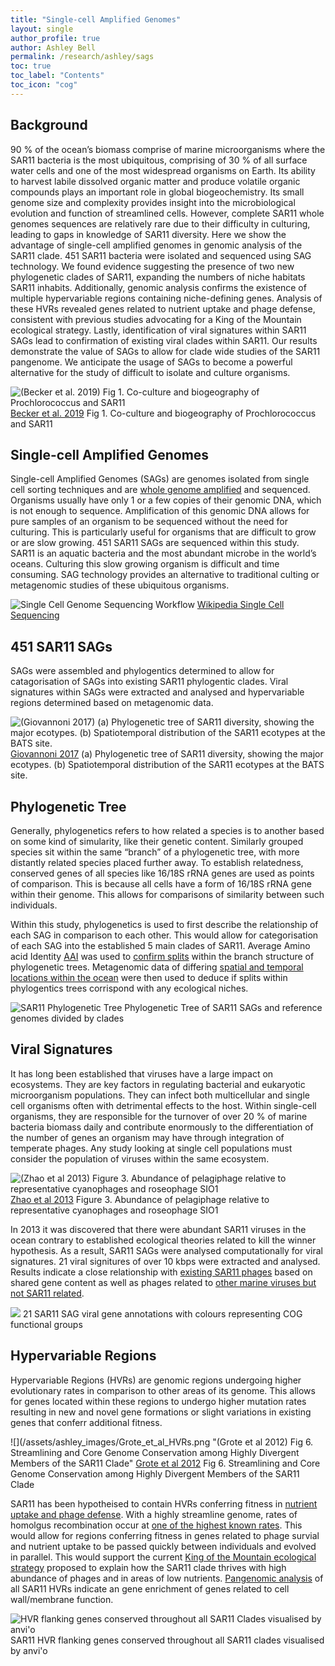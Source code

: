 ```yaml
---
title: "Single-cell Amplified Genomes"
layout: single
author_profile: true
author: Ashley Bell
permalink: /research/ashley/sags
toc: true
toc_label: "Contents"
toc_icon: "cog"
---
```

## Background
90 % of the ocean’s biomass comprise of marine microorganisms where the SAR11 bacteria is the most ubiquitous, comprising of 30 % of all surface water cells and one of the most widespread organisms on Earth. Its ability to harvest labile dissolved organic matter and produce volatile organic compounds plays an important role in global biogeochemistry. Its small genome size and complexity provides insight into the microbiological evolution and function of streamlined cells. However, complete SAR11 whole genomes sequences are relatively rare due to their difficulty in culturing, leading to gaps in knowledge of SAR11 diversity. Here we show the advantage of single-cell amplified genomes in genomic analysis of the SAR11 clade. 451 SAR11 bacteria were isolated and sequenced using SAG technology. We found evidence suggesting the presence of two new phylogenetic clades of SAR11, expanding the numbers of niche habitats SAR11 inhabits. Additionally, genomic analysis confirms the existence of multiple hypervariable regions containing niche-defining genes. Analysis of these HVRs revealed genes related to nutrient uptake and phage defense, consistent with previous studies advocating for a King of the Mountain ecological strategy. Lastly, identification of viral signatures within SAR11 SAGs lead to confirmation of existing viral clades within SAR11. Our results demonstrate the value of SAGs to allow for clade wide studies of the SAR11 pangenome. We anticipate the usage of SAGs to become a powerful alternative for the study of difficult to isolate and culture organisms.

![](/assets/ashley_images/SAR11_co-culture.png "(Becker et al. 2019) Fig 1. Co-culture and biogeography of Prochlorococcus and SAR11")
[Becker et al. 2019](https://www.nature.com/articles/s41396-019-0365-4) Fig 1. Co-culture and biogeography of Prochlorococcus and SAR11

## Single-cell Amplified Genomes
Single-cell Amplified Genomes (SAGs) are genomes isolated from single cell sorting techniques and are [whole genome amplified](https://en.wikipedia.org/wiki/Multiple_displacement_amplification) and sequenced. Organisms usually have only 1 or a few copies of their genomic DNA, which is not enough to sequence. Amplification of this genomic DNA allows for pure samples of an organism to be sequenced without the need for culturing. This is particularly useful for organisms that are difficult to grow or are slow growing. 451 SAR11 SAGs are sequenced within this study. SAR11 is an aquatic bacteria and the most abundant microbe in the world’s oceans. Culturing this slow growing organism is difficult and time consuming. SAG technology provides an alternative to traditional culting or metagenomic studies of these ubiquitous organisms.

![](/assets/ashley_images/SAG_technique.png "Single Cell Genome Sequencing Workflow")
[Wikipedia Single Cell Sequencing](https://en.wikipedia.org/wiki/Single_cell_sequencing)

## 451 SAR11 SAGs
SAGs were assembled and phylogentics determined to allow for catagorisation of SAGs into existing SAR11 phylogentic clades. Viral signatures within SAGs were extracted and analysed and hypervariable regions determined based on metagenomic data.

![](/assets/ashley_images/SAR11_clades.jpeg "(Giovannoni 2017) (a) Phylogenetic tree of SAR11 diversity, showing the major ecotypes. (b) Spatiotemporal distribution of the SAR11 ecotypes at the BATS site.")
[Giovannoni 2017](https://www.annualreviews.org/doi/10.1146/annurev-marine-010814-015934) (a) Phylogenetic tree of SAR11 diversity, showing the major ecotypes. (b) Spatiotemporal distribution of the SAR11 ecotypes at the BATS site.

## Phylogenetic Tree
Generally, phylogenetics refers to how related a species is to another based on some kind of simularity, like their genetic content. Similarly grouped species sit within the same “branch” of a phylogenetic tree, with more distantly related species placed further away. To establish relatedness, conserved genes of all species like 16/18S rRNA genes are used as points of comparison. This is because all cells have a form of 16/18S rRNA gene within their genome. This allows for comparisons of similarity between such individuals.

Within this study, phylogenetics is used to first describe the relationship of each SAG in comparison to each other. This would allow for categorisation of each SAG into the established 5 main clades of SAR11. Average Amino acid Identity [AAI](https://www.asmscience.org/content/journal/microbe/10.1128/microbe.9.111.1) was used to [confirm splits](/assets/ashley_images/SAR11_SAG_phylo_AAI.jpeg) within the branch structure of phylogenetic trees. Metagenomic data of differing [spatial and temporal locations within the ocean](/research/ashley/metagenomics/bats-heatmap) were then used to deduce if splits within phylogentics trees corrispond with any ecological niches.

![](/assets/ashley_images/SAR11_SAG_Phylo_circular.jpeg "SAR11 Phylogenetic Tree")
Phylogenetic Tree of SAR11 SAGs and reference genomes divided by clades

## Viral Signatures
It has long been established that viruses have a large impact on ecosystems. They are key factors in regulating bacterial and eukaryotic microorganism populations. They can infect both multicellular and single cell organisms often with detrimental effects to the host. Within single-cell organisms, they are responsible for the turnover of over 20 % of marine bacteria biomass daily and contribute enormously to the differentiation of the number of genes an organism may have through integration of temperate phages. Any study looking at single cell populations must consider the population of viruses within the same ecosystem.

![](/assets/ashley_images/Zhao_et_al_SAR11_Viral_pops.png "(Zhao et al 2013) Figure 3. Abundance of pelagiphage relative to representative cyanophages and roseophage SIO1")
[Zhao et al 2013](https://www.nature.com/articles/nature11921) Figure 3. Abundance of pelagiphage relative to representative cyanophages and roseophage SIO1

In 2013 it was discovered that there were abundant SAR11 viruses in the ocean contrary to established ecological theories related to kill the winner hypothesis. As a result, SAR11 SAGs were analysed computationally for viral signatures. 21 viral signitures of over 10 kbps were extracted and analysed. Results indicate a close relationship with [existing SAR11 phages](/assets/ashley_images/SAR11_SAG_virsorter_taxonomy.png) based on shared gene content as well as phages related to [other marine viruses but not SAR11 related](/assets/ashley_images/SAR11_SAG_vContact2.png).

![](/assets/ashley_images/SAR11_Viral_gene_annotations.png)
21 SAR11 SAG viral gene annotations with colours representing COG functional groups

## Hypervariable Regions
Hypervariable Regions (HVRs) are genomic regions undergoing higher evolutionary rates in comparison to other areas of its genome. This allows for genes located within these regions to undergo higher mutation rates resulting in new and novel gene formations or slight variations in existing genes that conferr additional fitness.

![](/assets/ashley_images/Grote_et_al_HVRs.png "(Grote et al 2012) Fig 6. Streamlining and Core Genome Conservation among Highly Divergent Members of the SAR11 Clade"
[Grote et al 2012](https://mbio.asm.org/content/3/5/e00252-12) Fig 6. Streamlining and Core Genome Conservation among Highly Divergent Members of the SAR11 Clade 


SAR11 has been hypotheised to contain HVRs conferring fitness in [nutrient uptake and phage defense](https://www.nature.com/articles/nature12388). With a highly streamline genome, rates of homolgus recombination occur at [one of the highest known rates](https://genomebiology.biomedcentral.com/articles/10.1186/gb-2013-14-11-r130). This would allow for regions conferring fitness in genes related to phage survial and nutrient uptake to be passed quickly between individuals and evolved in parallel. This would support the current [King of the Mountain ecological strategy](https://www.nature.com/articles/nature12388) proposed to explain how the SAR11 clade thrives with high abundance of phages and in areas of low nutrients. [Pangenomic analysis](/assets/ashley_images/anvi'o_pangenome.jpeg) of all SAR11 HVRs indicate an gene enrichment of genes related to cell wall/membrane function.

![](/assets/ashley_images/anvi'o_HVR.jpeg "HVR flanking genes conserved throughout all SAR11 Clades visualised by anvi'o")
SAR11 HVR flanking genes conserved throughout all SAR11 clades visualised by anvi'o
